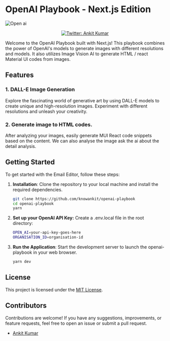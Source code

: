 # OpenAI Playbook - Next.js Edition

![Open ai](https://github.com/knowankit/openai-playbook/blob/develop/playbook.gif)


<p align="center">
  <a href="https://twitter.com/knowankit">
    <img alt="Twitter: Ankit Kumar" src="https://img.shields.io/twitter/follow/knowankit.svg?style=social" target="_blank" />
  </a>
</p>

Welcome to the OpenAI Playbook built with Next.js! This playbook combines the power of OpenAI's models to generate images with different resolutions and models. It also utilizes Image Vision AI to generate HTML / react Material UI codes from images.

## Features

### 1. DALL-E Image Generation
Explore the fascinating world of generative art by using DALL-E models to create unique and high-resolution images.
Experiment with different resolutions and unleash your creativity.

### 2. Generate image to HTML codes.
After analyzing your images, easily generate MUI React code snippets based on the content. We can also analyse the image ask the ai about the detail analysis.

## Getting Started

To get started with the Email Editor, follow these steps:

1. **Installation**: Clone the repository to your local machine and install the required dependencies.

   ```bash
   git clone https://github.com/knowankit/openai-playbook
   cd openai-playbook
   yarn
   ```

2. **Set up your OpenAI API Key:**
   Create a .env.local file in the root directory:

   ```bash
   OPEN_AI=your-api-key-goes-here
   ORGANISATION_ID=organisation-id
   ```

3. **Run the Application**: Start the development server to launch the openai-playbook in your web browser.

   ```bash
   yarn dev
   ```

## License

This project is licensed under the [MIT License](LICENSE).

## Contributors

Contributions are welcome! If you have any suggestions, improvements, or feature requests, feel free to open an issue or submit a pull request.

- [Ankit Kumar](https://github.com/knowankit)
